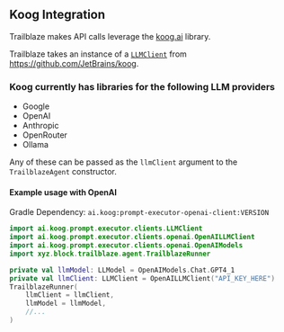 
## Koog Integration
Trailblaze makes API calls leverage the [koog.ai](https://koog.ai) library.

Trailblaze takes an instance of a [`LLMClient`](https://github.com/JetBrains/koog/blob/develop/prompt/prompt-executor/prompt-executor-clients/src/commonMain/kotlin/ai/koog/prompt/executor/clients/LLMClient.kt#L4) from https://github.com/JetBrains/koog.

### Koog currently has libraries for the following LLM providers

- Google
- OpenAI
- Anthropic
- OpenRouter
- Ollama

Any of these can be passed as the `llmClient` argument to the `TrailblazeAgent` constructor.

#### Example usage with OpenAI

Gradle Dependency: `ai.koog:prompt-executor-openai-client:VERSION`

```kotlin
import ai.koog.prompt.executor.clients.LLMClient
import ai.koog.prompt.executor.clients.openai.OpenAILLMClient
import ai.koog.prompt.executor.clients.openai.OpenAIModels
import xyz.block.trailblaze.agent.TrailblazeRunner

private val llmModel: LLModel = OpenAIModels.Chat.GPT4_1
private val llmClient: LLMClient = OpenAILLMClient("API_KEY_HERE")
TrailblazeRunner(
    llmClient = llmClient,
    llmModel = llmModel,
    //...
)
```

